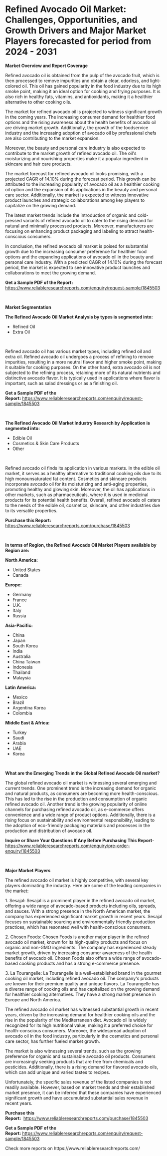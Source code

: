 <p><h1>Refined Avocado Oil Market: Challenges, Opportunities, and Growth Drivers and Major Market Players forecasted for period from 2024 - 2031</h1></p><p><strong>Market Overview and Report Coverage</strong></p>
<p><p>Refined avocado oil is obtained from the pulp of the avocado fruit, which is then processed to remove impurities and obtain a clear, odorless, and light-colored oil. This oil has gained popularity in the food industry due to its high smoke point, making it an ideal option for cooking and frying purposes. It is also rich in healthy fats, vitamins, and antioxidants, making it a healthier alternative to other cooking oils.</p><p>The market for refined avocado oil is projected to witness significant growth in the coming years. The increasing consumer demand for healthier food options and the rising awareness about the health benefits of avocado oil are driving market growth. Additionally, the growth of the foodservice industry and the increasing adoption of avocado oil by professional chefs are also contributing to the market expansion.</p><p>Moreover, the beauty and personal care industry is also expected to contribute to the market growth of refined avocado oil. The oil's moisturizing and nourishing properties make it a popular ingredient in skincare and hair care products.</p><p>The market forecast for refined avocado oil looks promising, with a projected CAGR of 14.10% during the forecast period. This growth can be attributed to the increasing popularity of avocado oil as a healthier cooking oil option and the expansion of its applications in the beauty and personal care sector. Additionally, the market is expected to witness innovative product launches and strategic collaborations among key players to capitalize on the growing demand.</p><p>The latest market trends include the introduction of organic and cold-pressed variants of refined avocado oil to cater to the rising demand for natural and minimally processed products. Moreover, manufacturers are focusing on enhancing product packaging and labeling to attract health-conscious consumers.</p><p>In conclusion, the refined avocado oil market is poised for substantial growth due to the increasing consumer preference for healthier food options and the expanding applications of avocado oil in the beauty and personal care industry. With a predicted CAGR of 14.10% during the forecast period, the market is expected to see innovative product launches and collaborations to meet the growing demand.</p></p>
<p><strong>Get a Sample PDF of the Report:</strong> <a href="https://www.reliableresearchreports.com/enquiry/request-sample/1845503">https://www.reliableresearchreports.com/enquiry/request-sample/1845503</a></p>
<p>&nbsp;</p>
<p><strong>Market Segmentation</strong></p>
<p><strong>The Refined Avocado Oil Market Analysis by types is segmented into:</strong></p>
<p><ul><li>Refined Oil</li><li>Extra Oil</li></ul></p>
<p>&nbsp;</p>
<p><p>Refined avocado oil has various market types, including refined oil and extra oil. Refined avocado oil undergoes a process of refining to remove impurities, resulting in a more neutral flavor and higher smoke point, making it suitable for cooking purposes. On the other hand, extra avocado oil is not subjected to the refining process, retaining more of its natural nutrients and distinctive avocado flavor. It is typically used in applications where flavor is important, such as salad dressings or as a finishing oil.</p></p>
<p><strong>Get a Sample PDF of the Report:</strong>&nbsp;<a href="https://www.reliableresearchreports.com/enquiry/request-sample/1845503">https://www.reliableresearchreports.com/enquiry/request-sample/1845503</a></p>
<p>&nbsp;</p>
<p><strong>The Refined Avocado Oil Market Industry Research by Application is segmented into:</strong></p>
<p><ul><li>Edible Oil</li><li>Cosmetics & Skin Care Products</li><li>Other</li></ul></p>
<p>&nbsp;</p>
<p><p>Refined avocado oil finds its application in various markets. In the edible oil market, it serves as a healthy alternative to traditional cooking oils due to its high monounsaturated fat content. Cosmetics and skincare products incorporate avocado oil for its moisturizing and anti-aging properties, promoting healthy and glowing skin. Moreover, the oil has applications in other markets, such as pharmaceuticals, where it is used in medicinal products for its potential health benefits. Overall, refined avocado oil caters to the needs of the edible oil, cosmetics, skincare, and other industries due to its versatile properties.</p></p>
<p><strong>Purchase this Report:</strong>&nbsp; <a href="https://www.reliableresearchreports.com/purchase/1845503">https://www.reliableresearchreports.com/purchase/1845503</a></p>
<p>&nbsp;</p>
<p><strong>In terms of Region, the Refined Avocado Oil Market Players available by Region are:</strong></p>
<p>
    <p> <strong> North America: </strong>
        <ul>
            <li>United States</li>
            <li>Canada</li>
        </ul>
        </p> 
    <p> <strong> Europe: </strong>
        <ul>
            <li>Germany</li>
            <li>France</li>
            <li>U.K.</li>
            <li>Italy</li>
            <li>Russia</li>
        </ul>
        </p> 
    <p> <strong> Asia-Pacific: </strong>
        <ul>
            <li>China</li>
            <li>Japan</li>
            <li>South Korea</li>
            <li>India</li>
            <li>Australia</li>
            <li>China Taiwan</li>
            <li>Indonesia</li>
            <li>Thailand</li>
            <li>Malaysia</li>
        </ul>
        </p> 
    <p> <strong> Latin America: </strong>
        <ul>
            <li>Mexico</li>
            <li>Brazil</li>
            <li>Argentina Korea</li>
            <li>Colombia</li>
        </ul>
        </p> 
    <p> <strong> Middle East & Africa: </strong>
        <ul>
            <li>Turkey</li>
            <li>Saudi</li>
            <li>Arabia</li>
            <li>UAE</li>
            <li>Korea</li>
        </ul>
    </p>
    </p>
<p>&nbsp;</p>
<p><strong>What are the Emerging Trends in the Global Refined Avocado Oil market?</strong></p>
<p><p>The global refined avocado oil market is witnessing several emerging and current trends. One prominent trend is the increasing demand for organic and natural products, as consumers are becoming more health-conscious. This has led to the rise in the production and consumption of organic refined avocado oil. Another trend is the growing popularity of online channels for purchasing refined avocado oil, as e-commerce offers convenience and a wide range of product options. Additionally, there is a rising focus on sustainability and environmental responsibility, leading to the adoption of eco-friendly packaging materials and processes in the production and distribution of avocado oil.</p></p>
<p><strong>Inquire or Share Your Questions If Any Before Purchasing This Report</strong>- <a href="https://www.reliableresearchreports.com/enquiry/pre-order-enquiry/1845503">https://www.reliableresearchreports.com/enquiry/pre-order-enquiry/1845503</a></p>
<p>&nbsp;</p>
<p><strong>Major Market Players</strong></p>
<p><p>The refined avocado oil market is highly competitive, with several key players dominating the industry. Here are some of the leading companies in the market:</p><p>1. Sesajal: Sesajal is a prominent player in the refined avocado oil market, offering a wide range of avocado-based products including oils, spreads, and sauces. With a strong presence in the North American market, the company has experienced significant market growth in recent years. Sesajal focuses on sustainable sourcing and environmentally friendly production practices, which has resonated well with health-conscious consumers.</p><p>2. Chosen Foods: Chosen Foods is another major player in the refined avocado oil market, known for its high-quality products and focus on organic and non-GMO ingredients. The company has experienced steady market growth, driven by increasing consumer awareness of the health benefits of avocado oil. Chosen Foods also offers a wide range of avocado-based cooking products and has a strong e-commerce presence.</p><p>3. La Tourangelle: La Tourangelle is a well-established brand in the gourmet cooking oil market, including refined avocado oil. The company's products are known for their premium quality and unique flavors. La Tourangelle has a diverse range of cooking oils and has capitalized on the growing demand for healthier cooking alternatives. They have a strong market presence in Europe and North America.</p><p>The refined avocado oil market has witnessed substantial growth in recent years, driven by the increasing demand for healthier cooking oils and the rise in the popularity of the Mediterranean diet. Avocado oil is widely recognized for its high nutritional value, making it a preferred choice for health-conscious consumers. Moreover, the widespread adoption of avocado oil in the food industry, particularly in the cosmetics and personal care sector, has further fueled market growth.</p><p>The market is also witnessing several trends, such as the growing preference for organic and sustainable avocado oil products. Consumers are increasingly seeking products that are free from chemicals and pesticides. Additionally, there is a rising demand for flavored avocado oils, which can add unique and varied tastes to recipes.</p><p>Unfortunately, the specific sales revenue of the listed companies is not readily available. However, based on market trends and their established market presence, it can be inferred that these companies have experienced significant growth and have accumulated substantial sales revenue in recent years.</p></p>
<p><strong>Purchase this Report:</strong>&nbsp;&nbsp;<a href="https://www.reliableresearchreports.com/purchase/1845503">https://www.reliableresearchreports.com/purchase/1845503</a></p>
<p></p>
<p><strong>Get a Sample PDF of the Report:</strong>&nbsp;<a href="https://www.reliableresearchreports.com/enquiry/request-sample/1845503">https://www.reliableresearchreports.com/enquiry/request-sample/1845503</a></p>
<p>Check more reports on https://www.reliableresearchreports.com/</p>